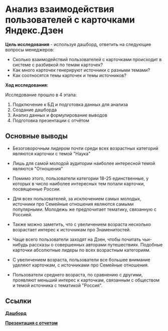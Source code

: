 # Aнализ взаимодействия пользователей с карточками Яндекс.Дзен

**Цель исследования** - используя дашборд, ответить на следующие вопросы менеджеров:

* Cколько взаимодействий пользователей с карточками происходит в системе с разбивкой по темам карточек?
* Как много карточек генерируют источники с разными темами?
* Как соотносятся темы карточек и темы источников?

**Ход исследования:**

 Исследование прошло в 4 этапа:
 1. Подключение к БД и подготовка данных для анализа
 2. Создание дашборда
 3. Анализ данных и формулирование выводов 
 4. Подготовка презентации с отчётом
 
 ## Основные выводы
 
 * Безоговорочным лидером почти среди всех возрастных категорий являются карточки с темой "Наука"

* Лишь для самой молодой аудитории наиболее интересной темой являются "Отношения"

* Помимо этого, пользователи категории 18-25 единственные, у которых в число наиболее интересных тем попали карточки, посвященные России. 

* Для всех пользователей, за исключением самых молодых, источники про Семейные отношения являются самыми популярными. Молодежь же предпочитает тематику, связанную с Россией. 

* Также можно заметить, что с увеличением возраста несколько возрастает интерес к источникам про  Знаменитостей. 

* Чаще всего пользователи заходят на Дзен, чтобы почитать чьи-нибудь рассказы о совершенных авторами путешествиях. Подобные карточки абсолютные лидеры по всех возрастным категориям. 

* С увеличением возраста, пользователи все большее внимание уделяют карточкам, с источниками про Семейные отношения. 

* Пользователи среднего возраста, по сравнению с другими, проявляют меньший интерес к карточкам, связанным с обществом и темой источника с тематикой "Россия". 

## Ссылки

[**Дашборд**](https://public.tableau.com/app/profile/alex.sepp/viz/zen_dash_16620319522300/Dashboard1)

[**Презентация с отчетом**](https://github.com/sashasepp/da_projects/blob/main/9_dashboard/9_dashboard.pdf)


